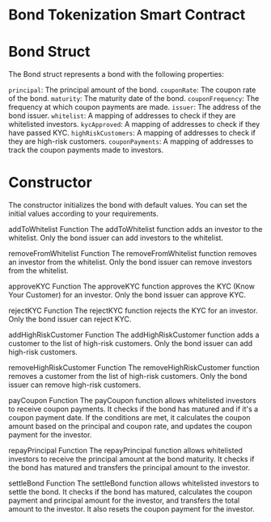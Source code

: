 # Bond Tokenization Smart Contract

# Bond Struct
The Bond struct represents a bond with the following properties:

`principal`: The principal amount of the bond.
`couponRate`: The coupon rate of the bond.
`maturity`: The maturity date of the bond.
`couponFrequency`: The frequency at which coupon payments are made.
`issuer`: The address of the bond issuer.
`whitelist`: A mapping of addresses to check if they are whitelisted investors.
`kycApproved`: A mapping of addresses to check if they have passed KYC.
`highRiskCustomers`: A mapping of addresses to check if they are high-risk customers.
`couponPayments`: A mapping of addresses to track the coupon payments made to investors.

# Constructor
The constructor initializes the bond with default values. You can set the initial values according to your requirements.

addToWhitelist Function
The addToWhitelist function adds an investor to the whitelist. Only the bond issuer can add investors to the whitelist.

removeFromWhitelist Function
The removeFromWhitelist function removes an investor from the whitelist. Only the bond issuer can remove investors from the whitelist.

approveKYC Function
The approveKYC function approves the KYC (Know Your Customer) for an investor. Only the bond issuer can approve KYC.

rejectKYC Function
The rejectKYC function rejects the KYC for an investor. Only the bond issuer can reject KYC.

addHighRiskCustomer Function
The addHighRiskCustomer function adds a customer to the list of high-risk customers. Only the bond issuer can add high-risk customers.

removeHighRiskCustomer Function
The removeHighRiskCustomer function removes a customer from the list of high-risk customers. Only the bond issuer can remove high-risk customers.

payCoupon Function
The payCoupon function allows whitelisted investors to receive coupon payments. It checks if the bond has matured and if it's a coupon payment date. If the conditions are met, it calculates the coupon amount based on the principal and coupon rate, and updates the coupon payment for the investor.

repayPrincipal Function
The repayPrincipal function allows whitelisted investors to receive the principal amount at the bond maturity. It checks if the bond has matured and transfers the principal amount to the investor.

settleBond Function
The settleBond function allows whitelisted investors to settle the bond. It checks if the bond has matured, calculates the coupon payment and principal amount for the investor, and transfers the total amount to the investor. It also resets the coupon payment for the investor.
